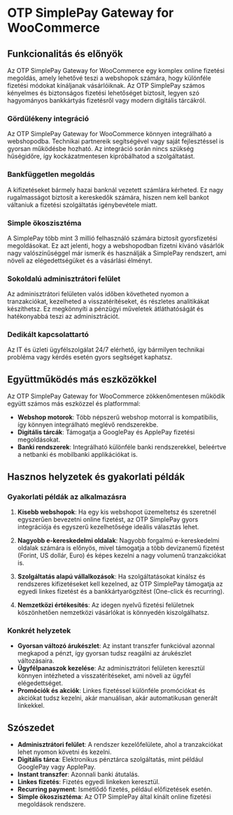 # OTP SimplePay Gateway for WooCommerce

## Funkcionalitás és előnyök

Az OTP SimplePay Gateway for WooCommerce egy komplex online fizetési megoldás, amely lehetővé teszi a webshopok számára, hogy különféle fizetési módokat kínáljanak vásárlóiknak. Az OTP SimplePay számos kényelmes és biztonságos fizetési lehetőséget biztosít, legyen szó hagyományos bankkártyás fizetésről vagy modern digitális tárcákról.

### Gördülékeny integráció

Az OTP SimplePay Gateway for WooCommerce könnyen integrálható a webshopodba. Technikai partnereik segítségével vagy saját fejlesztéssel is gyorsan működésbe hozható. Az integráció során nincs szükség hűségidőre, így kockázatmentesen kipróbálhatod a szolgáltatást.

### Bankfüggetlen megoldás

A kifizetéseket bármely hazai banknál vezetett számlára kérheted. Ez nagy rugalmasságot biztosít a kereskedők számára, hiszen nem kell bankot váltaniuk a fizetési szolgáltatás igénybevétele miatt.

### Simple ökoszisztéma

A SimplePay több mint 3 millió felhasználó számára biztosít gyorsfizetési megoldásokat. Ez azt jelenti, hogy a webshopodban fizetni kívánó vásárlók nagy valószínűséggel már ismerik és használják a SimplePay rendszert, ami növeli az elégedettségüket és a vásárlási élményt.

### Sokoldalú adminisztrátori felület

Az adminisztrátori felületen valós időben követheted nyomon a tranzakciókat, kezelheted a visszatérítéseket, és részletes analitikákat készíthetsz. Ez megkönnyíti a pénzügyi műveletek átláthatóságát és hatékonyabbá teszi az adminisztrációt.

### Dedikált kapcsolattartó

Az IT és üzleti ügyfélszolgálat 24/7 elérhető, így bármilyen technikai probléma vagy kérdés esetén gyors segítséget kaphatsz.

## Együttműködés más eszközökkel

Az OTP SimplePay Gateway for WooCommerce zökkenőmentesen működik együtt számos más eszközzel és platformmal:

- **Webshop motorok**: Több népszerű webshop motorral is kompatibilis, így könnyen integrálható meglévő rendszerekbe.
- **Digitális tárcák**: Támogatja a GooglePay és ApplePay fizetési megoldásokat.
- **Banki rendszerek**: Integrálható különféle banki rendszerekkel, beleértve a netbanki és mobilbanki applikációkat is.

## Hasznos helyzetek és gyakorlati példák

### Gyakorlati példák az alkalmazásra

1. **Kisebb webshopok**: Ha egy kis webshopot üzemeltetsz és szeretnél egyszerűen bevezetni online fizetést, az OTP SimplePay gyors integrációja és egyszerű kezelhetősége ideális választás lehet.

2. **Nagyobb e-kereskedelmi oldalak**: Nagyobb forgalmú e-kereskedelmi oldalak számára is előnyös, mivel támogatja a több devizanemű fizetést (Forint, US dollár, Euro) és képes kezelni a nagy volumenű tranzakciókat is.

3. **Szolgáltatás alapú vállalkozások**: Ha szolgáltatásokat kínálsz és rendszeres kifizetéseket kell kezelned, az OTP SimplePay támogatja az egyedi linkes fizetést és a bankkártyarögzítést (One-click és recurring).

4. **Nemzetközi értékesítés**: Az idegen nyelvű fizetési felületnek köszönhetően nemzetközi vásárlókat is könnyedén kiszolgálhatsz.

### Konkrét helyzetek

- **Gyorsan változó árukészlet**: Az instant transzfer funkcióval azonnal megkapod a pénzt, így gyorsan tudsz reagálni az árukészlet változásaira.
- **Ügyfélpanaszok kezelése**: Az adminisztrátori felületen keresztül könnyen intézheted a visszatérítéseket, ami növeli az ügyfél elégedettséget.
- **Promóciók és akciók**: Linkes fizetéssel különféle promóciókat és akciókat tudsz kezelni, akár manuálisan, akár automatikusan generált linkekkel.

## Szószedet

- **Adminisztrátori felület**: A rendszer kezelőfelülete, ahol a tranzakciókat lehet nyomon követni és kezelni.
- **Digitális tárca**: Elektronikus pénztárca szolgáltatás, mint például GooglePay vagy ApplePay.
- **Instant transzfer**: Azonnali banki átutalás.
- **Linkes fizetés**: Fizetés egyedi linkeken keresztül.
- **Recurring payment**: Ismétlődő fizetés, például előfizetések esetén.
- **Simple ökoszisztéma**: Az OTP SimplePay által kínált online fizetési megoldások rendszere.